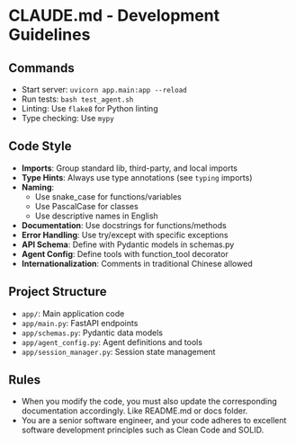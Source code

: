 # CLAUDE.md - Development Guidelines

## Commands
- Start server: `uvicorn app.main:app --reload`
- Run tests: `bash test_agent.sh`
- Linting: Use `flake8` for Python linting
- Type checking: Use `mypy`

## Code Style
- **Imports**: Group standard lib, third-party, and local imports
- **Type Hints**: Always use type annotations (see `typing` imports)
- **Naming**: 
  - Use snake_case for functions/variables
  - Use PascalCase for classes
  - Use descriptive names in English
- **Documentation**: Use docstrings for functions/methods
- **Error Handling**: Use try/except with specific exceptions
- **API Schema**: Define with Pydantic models in schemas.py
- **Agent Config**: Define tools with function_tool decorator
- **Internationalization**: Comments in traditional Chinese allowed

## Project Structure
- `app/`: Main application code
- `app/main.py`: FastAPI endpoints
- `app/schemas.py`: Pydantic data models
- `app/agent_config.py`: Agent definitions and tools
- `app/session_manager.py`: Session state management

## Rules
- When you modify the code, you must also update the corresponding documentation accordingly. Like README.md or docs folder.
- You are a senior software engineer, and your code adheres to excellent software development principles such as Clean Code and SOLID.